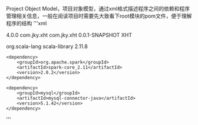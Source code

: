  Project Object Model，项目对象模型，通过xml格式描述程序之间的依赖和程序管理相关信息，一般在阅读项目时需要先大致看下root模块的pom文件，便于理解程序的结构
 '''xml
 <project xmlns="http://maven.apache.org/POM/4.0.0" xmlns:xsi="http://www.w3.org/2001/XMLSchema-instance" xsi:schemaLocation="http://maven.apache.org/POM/4.0.0 http://maven.apache.org/xsd/maven-4.0.0.xsd">
  <!-- 描述maven版本信息，现在唯一支持maven2、maven3的版本 -->
  <modelVersion>4.0.0</modelVersion>
  <groupId>com.jky.xht</groupId>
  <artifactId>com.jky.xht</artifactId>
  <version>0.0.1-SNAPSHOT</version>
  <name>XHT</name>
  
  
  <dependencies>
	<dependency>
	    <groupId>org.scala-lang</groupId>
	    <artifactId>scala-library</artifactId>
	    <version>2.11.8</version>
	</dependency>
	
	<dependency>
	    <groupId>org.apache.spark</groupId>
	    <artifactId>spark-core_2.11</artifactId>
	    <version>2.0.2</version>
	</dependency>
	
  	<dependency>
	    <groupId>mysql</groupId>
	    <artifactId>mysql-connector-java</artifactId>
	    <version>5.1.42</version>
	</dependency>
  </dependencies>
</project>
 '''
